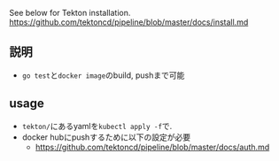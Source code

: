See below for Tekton installation.
https://github.com/tektoncd/pipeline/blob/master/docs/install.md

説明
----
- `go test`と`docker image`のbuild, pushまで可能

usage
-----
- `tekton/`にあるyamlを`kubectl apply -f`で.
- docker hubにpushするために以下の設定が必要
  - https://github.com/tektoncd/pipeline/blob/master/docs/auth.md
